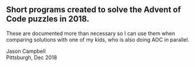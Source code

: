 ## Short programs created to solve the Advent of Code puzzles in 2018.  

These are documented more than necessary so I can use them when comparing solutions
with one of my kids, who is also doing AOC in parallel.

Jason Campbell  
Pittsburgh, Dec 2018
